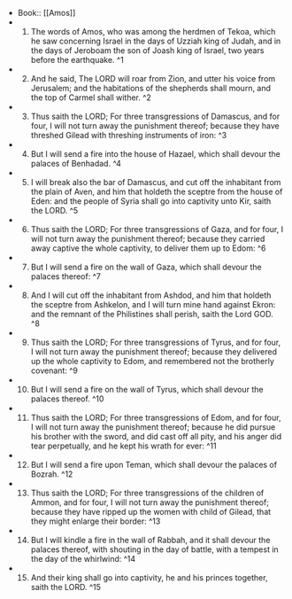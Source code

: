 - Book:: [[Amos]]
- 1. The words of Amos, who was among the herdmen of Tekoa, which he saw concerning Israel in the days of Uzziah king of Judah, and in the days of Jeroboam the son of Joash king of Israel, two years before the earthquake. ^1
- 2. And he said, The LORD will roar from Zion, and utter his voice from Jerusalem; and the habitations of the shepherds shall mourn, and the top of Carmel shall wither. ^2
- 3. Thus saith the LORD; For three transgressions of Damascus, and for four, I will not turn away the punishment thereof; because they have threshed Gilead with threshing instruments of iron: ^3
- 4. But I will send a fire into the house of Hazael, which shall devour the palaces of Benhadad. ^4
- 5. I will break also the bar of Damascus, and cut off the inhabitant from the plain of Aven, and him that holdeth the sceptre from the house of Eden: and the people of Syria shall go into captivity unto Kir, saith the LORD. ^5
- 6. Thus saith the LORD; For three transgressions of Gaza, and for four, I will not turn away the punishment thereof; because they carried away captive the whole captivity, to deliver them up to Edom: ^6
- 7. But I will send a fire on the wall of Gaza, which shall devour the palaces thereof: ^7
- 8. And I will cut off the inhabitant from Ashdod, and him that holdeth the sceptre from Ashkelon, and I will turn mine hand against Ekron: and the remnant of the Philistines shall perish, saith the Lord GOD. ^8
- 9. Thus saith the LORD; For three transgressions of Tyrus, and for four, I will not turn away the punishment thereof; because they delivered up the whole captivity to Edom, and remembered not the brotherly covenant: ^9
- 10. But I will send a fire on the wall of Tyrus, which shall devour the palaces thereof. ^10
- 11. Thus saith the LORD; For three transgressions of Edom, and for four, I will not turn away the punishment thereof; because he did pursue his brother with the sword, and did cast off all pity, and his anger did tear perpetually, and he kept his wrath for ever: ^11
- 12. But I will send a fire upon Teman, which shall devour the palaces of Bozrah. ^12
- 13. Thus saith the LORD; For three transgressions of the children of Ammon, and for four, I will not turn away the punishment thereof; because they have ripped up the women with child of Gilead, that they might enlarge their border: ^13
- 14. But I will kindle a fire in the wall of Rabbah, and it shall devour the palaces thereof, with shouting in the day of battle, with a tempest in the day of the whirlwind: ^14
- 15. And their king shall go into captivity, he and his princes together, saith the LORD. ^15
